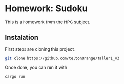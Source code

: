 # Homework: Sudoku
This is a homework from the HPC subject.
## Instalation
First steps are cloning this project.

```bash
git clone https://github.com/teitonOrange/taller1_v3
```
Once done, you can run it with 

```bash
cargo run
```
